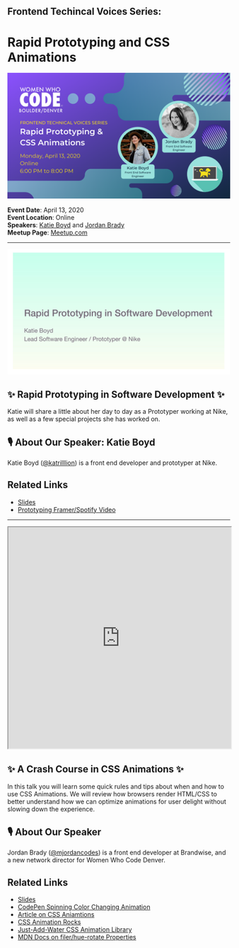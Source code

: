 ## Frontend Techincal Voices Series: 
# Rapid Prototyping and CSS Animations

![Banner for Frontend Series: Technical Voices, Rapid Prototyping and CSS Animations](../images/rapid-prototyping-and-css-animations.png)

**Event Date**: April 13, 2020
<br />
**Event Location**: Online
<br />
**Speakers**: [Katie Boyd](https://twitter.com/katrilllion
) and [Jordan Brady](https://twitter.com/mjordancodes)
<br />
**Meetup Page**: [Meetup.com](https://www.meetup.com/Women-Who-Code-Boulder-Denver/events/269756281/)

---
![Rapid Prototyping in Software Development by Katie Boyd](../images/rapid-prototyping-cover-slide.jpg)

## ✨ Rapid Prototyping in Software Development ✨
Katie will share a little about her day to day as a Prototyper working at Nike, as well as a few special projects she has worked on.

## 🎙️ About Our Speaker: Katie Boyd
Katie Boyd ([@katrilllion](https://twitter.com/katrilllion)) is a front end developer and prototyper at Nike.

## Related Links
- [Slides](https://app.box.com/s/mtlaj761nns8r2vn5ls4nx4ibm6od1hr)
- [Prototyping Framer/Spotify Video](https://www.youtube.com/watch?v=c46ZtgAdvng)

----

<iframe src="https://slides.com/mjordancodes/css-animation/embed" width="100%" height="500px" scrolling="no" frameborder="10" webkitallowfullscreen mozallowfullscreen allowfullscreen></iframe>

## ✨ A Crash Course in CSS Animations ✨
In this talk you will learn some quick rules and tips about when and how to use CSS Animations. We will review how browsers render HTML/CSS to better understand how we can optimize animations for user delight without slowing down the experience.

## 🎙️ About Our Speaker
Jordan Brady ([@mjordancodes](https://twitter.com/mjordancodes)) is a front end developer at Brandwise, and a new network director for Women Who Code Denver.

## Related Links
- [Slides](https://slides.com/mjordancodes/css-animation/)
- [CodePen Spinning Color Changing Animation](https://codepen.io/mjordancodes/pen/8083e0d81261c352af9bd3d93081f7eb)
- [Article on CSS Aniamtions](https://thoughtbot.com/blog/css-animation-for-beginners)
- [CSS Animation Rocks](https://cssanimation.rocks/)
- [Just-Add-Water CSS Animation Library](https://daneden.github.io/animate.css/)
- [MDN Docs on filer/hue-rotate Properties](https://developer.mozilla.org/en-US/docs/Web/CSS/filter)